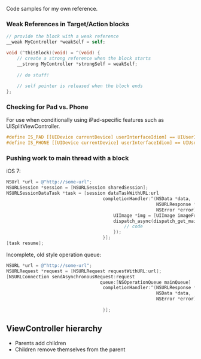 Code samples for my own reference.

### Weak References in Target/Action blocks


```objectivec
// provide the block with a weak reference
__weak MyController *weakSelf = self;

void (^thisBlock)(void) = ^(void) {
    // create a strong reference when the block starts
    __strong MyController *strongSelf = weakSelf;
    
    // do stuff!
    
    // self pointer is released when the block ends
};
```

### Checking for Pad vs. Phone

For use when conditionally using iPad-specific features such as UISplitViewController.

```objectivec
#define IS_PAD [[UIDevice currentDevice] userInterfaceIdiom] == UIUserInterfaceIdiomPad
#define IS_PHONE [[UIDevice currentDevice] userInterfaceIdiom] == UIUserInterfaceIdiomPhone
```

### Pushing work to main thread with a block

iOS 7:

```objectivec
NSUrl *url = @"http://some-url";
NSURLSession *session = [NSURLSession sharedSession];
NSURLSessionDataTask *task = [session dataTaskWithURL:url
                                    completionHandler:^(NSData *data,
                                                        NSURLResponse *response,
                                                        NSError *error) {
                                        UIImage *img = [UIImage imageFromData:data];
                                        dispatch_async(dispatch_get_main_queue(), ^{
                                            // code
                                        });
                                    }];
[task resume];
```

Incomplete, old style operation queue:

```objectivec
NSURL *url = @"http://some-url";
NSURLRequest *request = [NSURLRequest requestWithURL:url];
[NSURLConnection sendAsynchronousRequest:request
                                   queue:[NSOperationQueue mainQueue]
                                    completionHandler:^(NSURLResponse *response,
                                                        NSData *data,
                                                        NSError *error) {
                                        
                                    }];
```

## ViewController hierarchy

* Parents add children
* Children remove themselves from the parent
